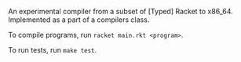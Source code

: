 An experimental compiler from a subset of [Typed] Racket to x86_64. Implemented
as a part of a compilers class.

To compile programs, run `racket main.rkt <program>`.

To run tests, run `make test`.
